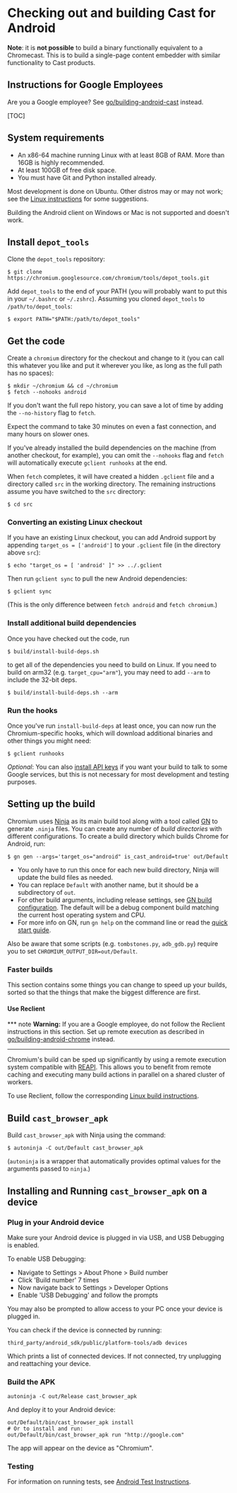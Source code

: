 # Checking out and building Cast for Android

**Note**: it is **not possible** to build a binary functionally equivalent to a
Chromecast. This is to build a single-page content embedder with similar
functionality to Cast products.

## Instructions for Google Employees

Are you a Google employee? See
[go/building-android-cast](https://goto.google.com/building-android-cast)
instead.

[TOC]

## System requirements

- An x86-64 machine running Linux with at least 8GB of RAM. More than 16GB is
  highly recommended.
- At least 100GB of free disk space.
- You must have Git and Python installed already.

Most development is done on Ubuntu. Other distros may or may not work; see the
[Linux instructions](linux/build_instructions.md) for some suggestions.

Building the Android client on Windows or Mac is not supported and doesn't work.

## Install `depot_tools`

Clone the `depot_tools` repository:

```shell
$ git clone https://chromium.googlesource.com/chromium/tools/depot_tools.git
```

Add `depot_tools` to the end of your PATH (you will probably want to put this in
your `~/.bashrc` or `~/.zshrc`). Assuming you cloned `depot_tools` to
`/path/to/depot_tools`:

```shell
$ export PATH="$PATH:/path/to/depot_tools"
```

## Get the code

Create a `chromium` directory for the checkout and change to it (you can call
this whatever you like and put it wherever you like, as long as the full path
has no spaces):

```shell
$ mkdir ~/chromium && cd ~/chromium
$ fetch --nohooks android
```

If you don't want the full repo history, you can save a lot of time by adding
the `--no-history` flag to `fetch`.

Expect the command to take 30 minutes on even a fast connection, and many hours
on slower ones.

If you've already installed the build dependencies on the machine (from another
checkout, for example), you can omit the `--nohooks` flag and `fetch` will
automatically execute `gclient runhooks` at the end.

When `fetch` completes, it will have created a hidden `.gclient` file and a
directory called `src` in the working directory. The remaining instructions
assume you have switched to the `src` directory:

```shell
$ cd src
```

### Converting an existing Linux checkout

If you have an existing Linux checkout, you can add Android support by appending
`target_os = ['android']` to your `.gclient` file (in the directory above
`src`):

```shell
$ echo "target_os = [ 'android' ]" >> ../.gclient
```

Then run `gclient sync` to pull the new Android dependencies:

```shell
$ gclient sync
```

(This is the only difference between `fetch android` and `fetch chromium`.)

### Install additional build dependencies

Once you have checked out the code, run

```shell
$ build/install-build-deps.sh
```

to get all of the dependencies you need to build on Linux. If you need to build
on arm32 (e.g. `target_cpu="arm"`), you may need to add `--arm` to include the
32-bit deps.

```shell
$ build/install-build-deps.sh --arm
```

### Run the hooks

Once you've run `install-build-deps` at least once, you can now run the
Chromium-specific hooks, which will download additional binaries and other
things you might need:

```shell
$ gclient runhooks
```

*Optional*: You can also
[install API keys](https://www.chromium.org/developers/how-tos/api-keys) if you
want your build to talk to some Google services, but this is not necessary for
most development and testing purposes.

## Setting up the build

Chromium uses [Ninja](https://ninja-build.org) as its main build tool along with
a tool called [GN](https://gn.googlesource.com/gn/+/main/docs/quick_start.md) to
generate `.ninja` files. You can create any number of *build directories* with
different configurations. To create a build directory which builds Chrome for
Android, run:

```shell
$ gn gen --args='target_os="android" is_cast_android=true' out/Default
```

- You only have to run this once for each new build directory, Ninja will update
  the build files as needed.
- You can replace `Default` with another name, but it should be a subdirectory
  of `out`.
- For other build arguments, including release settings, see
  [GN build configuration](https://www.chromium.org/developers/gn-build-configuration).
  The default will be a debug component build matching the current host
  operating system and CPU.
- For more info on GN, run `gn help` on the command line or read the
  [quick start guide](https://gn.googlesource.com/gn/+/main/docs/quick_start.md).

Also be aware that some scripts (e.g. `tombstones.py`, `adb_gdb.py`) require you
to set `CHROMIUM_OUTPUT_DIR=out/Default`.

### Faster builds

This section contains some things you can change to speed up your builds, sorted
so that the things that make the biggest difference are first.

#### Use Reclient

\*\*\* note **Warning:** If you are a Google employee, do not follow the
Reclient instructions in this section. Set up remote execution as described in
[go/building-android-chrome](https://goto.google.com/building-android-chrome)
instead.

______________________________________________________________________

Chromium's build can be sped up significantly by using a remote execution system
compatible with [REAPI](https://github.com/bazelbuild/remote-apis). This allows
you to benefit from remote caching and executing many build actions in parallel
on a shared cluster of workers.

To use Reclient, follow the corresponding
[Linux build instructions](linux/build_instructions.md#use-reclient).

## Build `cast_browser_apk`

Build `cast_browser_apk` with Ninja using the command:

```shell
$ autoninja -C out/Default cast_browser_apk
```

(`autoninja` is a wrapper that automatically provides optimal values for the
arguments passed to `ninja`.)

## Installing and Running `cast_browser_apk` on a device

### Plug in your Android device

Make sure your Android device is plugged in via USB, and USB Debugging is
enabled.

To enable USB Debugging:

- Navigate to Settings > About Phone > Build number
- Click 'Build number' 7 times
- Now navigate back to Settings > Developer Options
- Enable 'USB Debugging' and follow the prompts

You may also be prompted to allow access to your PC once your device is plugged
in.

You can check if the device is connected by running:

```shell
third_party/android_sdk/public/platform-tools/adb devices
```

Which prints a list of connected devices. If not connected, try unplugging and
reattaching your device.

### Build the APK

```shell
autoninja -C out/Release cast_browser_apk
```

And deploy it to your Android device:

```shell
out/Default/bin/cast_browser_apk install
# Or to install and run:
out/Default/bin/cast_browser_apk run "http://google.com"
```

The app will appear on the device as "Chromium".

### Testing

For information on running tests, see
[Android Test Instructions](testing/android_test_instructions.md).
